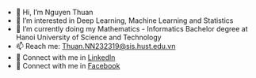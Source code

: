 - 👋 Hi, I’m Nguyen Thuan
- 👀 I’m interested in Deep Learning, Machine Learning and Statistics 
- 🌱 I’m currently doing my Mathematics - Informatics Bachelor degree at Hanoi University of Science and Technology
- 📫 Reach me: Thuan.NN232319@sis.hust.edu.vn
- 🔗 Connect with me in [Linkedln](https://www.linkedin.com/in/ngoc-thuan-nguyen-b0004a292/k)
- 🔗 Connect with me in [Facebook](https://www.facebook.com/profile.php?id=100075398071964&locale=vi_VN)
